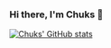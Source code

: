 ### Hi there, I'm Chuks 👋
[![Chuks' GitHub stats](https://github-readme-stats.vercel.app/api?username=chuksota&show_icons=true&theme=dark)](https://github.com/chuksota/github-readme-stats)


<!-- Here are some ideas to get you started:

- 🔭 I’m currently working on ...
- 🌱 I’m currently learning ...
- 👯 I’m looking to collaborate on ...
- 🤔 I’m looking for help with ...
- 💬 Ask me about ...
- 📫 How to reach me: ...
- 😄 Pronouns: ...
- ⚡ Fun fact: ... -->

